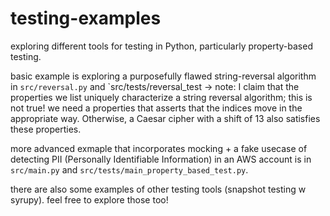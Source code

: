 # testing-examples
exploring different tools for testing in Python, particularly property-based testing. 

basic example is exploring a purposefully flawed string-reversal algorithm in `src/reversal.py` and `src/tests/reversal_test
-> note: I claim that the properties we list uniquely characterize a string reversal algorithm; this is not true! we need a properties 
that asserts that the indices move in the appropriate way. Otherwise, a Caesar cipher with a shift of 13 also satisfies these properties. 

more advanced exmaple that incorporates mocking + a fake usecase of detecting PII (Personally Identifiable Information) in an AWS account
is in `src/main.py` and `src/tests/main_property_based_test.py`. 

there are also some examples of other testing tools (snapshot testing w syrupy). feel free to explore those too!
